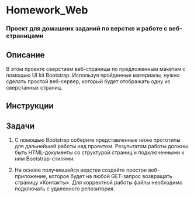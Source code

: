 # Homework_Web
### Проект для домашних заданий по верстке и работе с веб-страницами

## Описание
В этом проекте сверстаем веб-страницы по предложенным макетам с помощью UI kit Bootstrap. 
Используя пройденные материалы, нужно сделать простой веб-сервер, который будет отображать одну из сверстанных страниц.

## Инcтрукции


## Задачи
1. С помощью Bootstrap соберите представленные ниже прототипы для дальнейшей работы над проектом. 
Результатом работы должны быть HTML-документы со структурой страниц и подключенными к ним Bootstrap-стилями.

2. На основе получившейся верстки создайте простое веб-приложение, которое будет на любой GET-запрос возвращать страницу «Контакты». 
Для корректной работы файлы необходимо подключать с удаленного репозитория.